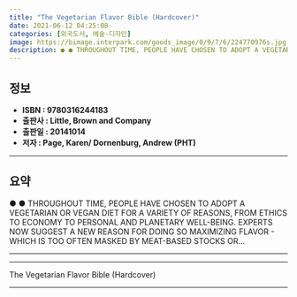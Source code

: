 ```yaml
---
title: "The Vegetarian Flavor Bible (Hardcover)"
date: 2021-06-12 04:25:08
categories: [외국도서, 예술-디자인]
image: https://bimage.interpark.com/goods_image/0/9/7/6/224770976s.jpg
description: ● ● THROUGHOUT TIME, PEOPLE HAVE CHOSEN TO ADOPT A VEGETARIAN OR VEGAN DIET FOR A VARIETY OF REASONS, FROM ETHICS TO ECONOMY TO PERSONAL AND PLANETARY WELL-BE
---
```


## **정보**

- **ISBN : 9780316244183**
- **출판사 : Little, Brown and Company**
- **출판일 : 20141014**
- **저자 : Page, Karen/ Dornenburg, Andrew (PHT)**

------



## **요약**

●  ●  THROUGHOUT TIME, PEOPLE HAVE CHOSEN TO ADOPT A VEGETARIAN OR VEGAN DIET FOR A VARIETY OF REASONS, FROM ETHICS TO ECONOMY TO PERSONAL AND PLANETARY WELL-BEING. EXPERTS NOW SUGGEST A NEW REASON FOR DOING SO MAXIMIZING FLAVOR - WHICH IS TOO OFTEN MASKED BY MEAT-BASED STOCKS OR... 

------



------


The Vegetarian Flavor Bible (Hardcover) 

------


